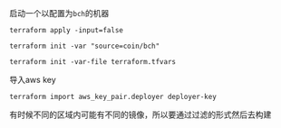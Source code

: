 启动一个以配置为`bch`的机器

`terraform apply -input=false`

`terraform init -var "source=coin/bch"`

`terraform init -var-file terraform.tfvars`


导入aws key

` terraform import aws_key_pair.deployer deployer-key `

有时候不同的区域内可能有不同的镜像，所以要通过过滤的形式然后去构建